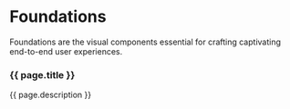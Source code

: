 <script setup>
const pages = [{
  title: "Tokens",
  description: "Introduction to Warp tokens, our structure, supported brands and a token overview.",
  href: "tokens/intro",
},
{
  title: "CSS classes",
  description: "UnoCSS classes for layout and styling on web.",
  href: "css-classes/unocss",
},
{
  title: "Illustrations",
  description: "Figma links to our different brands' illustration libraries.",
  href: "illustrations/",
},
{
  title: "Typography",
  description: "Guidelines on UX Writing, font styles and links to our brand fonts.",
  href: "typography/",
},
{
  title: "Accessibility",
  description: "Requirements, accessibility playbook and useful Figma plugins.",
  href: "accessibility/",
},
{
  title: "Brands",
  description: "Supported brands and brand guidelines.",
  href: "brands/",
},
{
  title: "Data visualization",
  description: "Getting started, chart types, color usage and success criteria.",
  href: "data-visualization/introduction/",
},
{
  title: "Elevation",
  description: "Elevation as a concept, the basics and surface type overview.",
  href: "elevation/",
},
{
  title: "Dark mode",
  description: "Support in WARP and guidance for switching modes in Figma.",
  href: "dark-mode",
},
{
  title: "Motion",
  description: "Guidelines for motion.",
  href: "motion/",
}]
</script>

# Foundations
Foundations are the visual components essential for crafting captivating end-to-end user experiences.

<cards class="grid grid-cols-1 sm:grid-cols-2 gap-12">
  <card
    v-for="page in pages"
    :key="page.title"
    class="flex flex-col border border-gray-200 p-4 rounded-md shadow-sm"
  >
    <h3 class="h4 text-m! static! mt-16! mx-16!">
      <a
        :href="page.href"
        class="block before:content-empty before:absolute before:top-0 before:right-0 before:bottom-0 before:left-0 focus:outline-0"
      >
        {{ page.title }}
      </a>
    </h3>
    <p class="m-16! text-s">{{ page.description }}</p>
  </card>
</cards>